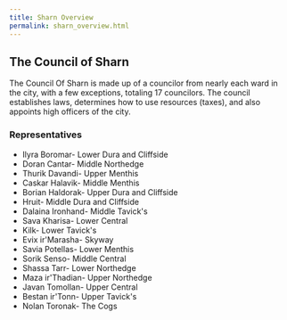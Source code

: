 ```yaml
---
title: Sharn Overview
permalink: sharn_overview.html
---
```


## The Council of Sharn
The Council Of Sharn is made up of a councilor from nearly each ward in the city, with a few exceptions, totaling 17 councilors. The council establishes laws, determines how to use resources (taxes), and also appoints high officers of the city.

### Representatives

- Ilyra Boromar- Lower Dura and Cliffside
- Doran Cantar- Middle Northedge
- Thurik Davandi- Upper Menthis
- Caskar Halavik- Middle Menthis
- Borian Haldorak- Upper Dura and Cliffside
- Hruit- Middle Dura and Cliffside
- Dalaina Ironhand- Middle Tavick's
- Sava Kharisa- Lower Central
- Kilk- Lower Tavick's
- Evix ir'Marasha- Skyway
- Savia Potellas- Lower Menthis
- Sorik Senso- Middle Central
- Shassa Tarr- Lower Northedge
- Maza ir'Thadian- Upper Northedge
- Javan Tomollan- Upper Central
- Bestan ir'Tonn- Upper Tavick's
- Nolan Toronak- The Cogs